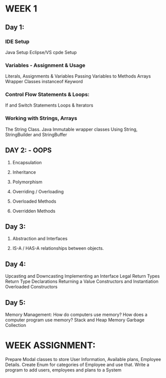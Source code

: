 # WEEK 1

## Day 1:

### IDE Setup

Java Setup
Eclipse/VS cpde Setup

### Variables - Assignment & Usage

Literals, Assignments & Variables
Passing Variables to Methods
Arrays
Wrapper Classes
instanceof Keyword

### Control Flow Statements & Loops:

If and Switch Statements
Loops & Iterators

### Working with Strings, Arrays

The String Class. Java Immutable wrapper classes
Using String, StringBuilder and StringBuffer

## DAY 2: - OOPS

1. Encapsulation

2. Inheritance  

3. Polymorphism

4. Overriding / Overloading

5. Overloaded Methods

6. Overridden Methods

## Day 3:

1. Abstraction and Interfaces

2. IS-A / HAS-A relationships between objects.

## Day 4:

Upcasting and Downcasting
Implementing an Interface
Legal Return Types
Return Type Declarations
Returning a Value
Constructors and Instantiation
Overloaded Constructors

## Day 5:

Memory Management:
How do computers use memory?
How does a computer program use memory?
Stack and Heap Memory
Garbage Collection

# WEEK ASSIGNMENT:

Prepare Modal classes to store User Information, Available plans, Employee Details.
Create Enum for categories of Employee and use that. 
Write a program to add users, employees and plans to a System